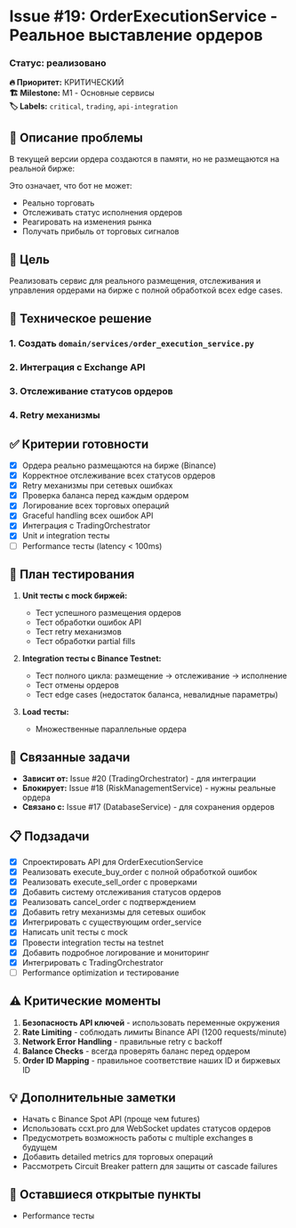 # Issue #19: OrderExecutionService - Реальное выставление ордеров
### Статус: реализовано

**🔥 Приоритет:** КРИТИЧЕСКИЙ  
**🏗️ Milestone:** M1 - Основные сервисы  
**🏷️ Labels:** `critical`, `trading`, `api-integration`

## 📝 Описание проблемы

В текущей версии ордера создаются в памяти, но не размещаются на реальной бирже:


Это означает, что бот не может:
- Реально торговать
- Отслеживать статус исполнения ордеров
- Реагировать на изменения рынка
- Получать прибыль от торговых сигналов

## 🎯 Цель

Реализовать сервис для реального размещения, отслеживания и управления ордерами на бирже с полной обработкой всех edge cases.

## 🔧 Техническое решение

### 1. Создать `domain/services/order_execution_service.py`


### 2. Интеграция с Exchange API


### 3. Отслеживание статусов ордеров


### 4. Retry механизмы


## ✅ Критерии готовности

- [x] Ордера реально размещаются на бирже (Binance)
- [x] Корректное отслеживание всех статусов ордеров
- [x] Retry механизмы при сетевых ошибках
- [x] Проверка баланса перед каждым ордером
- [x] Логирование всех торговых операций
- [x] Graceful handling всех ошибок API
- [x] Интеграция с TradingOrchestrator
- [x] Unit и integration тесты
- [ ] Performance тесты (latency < 100ms)

## 🧪 План тестирования

1. **Unit тесты с mock биржей:**
   - Тест успешного размещения ордеров
   - Тест обработки ошибок API
   - Тест retry механизмов
   - Тест обработки partial fills

2. **Integration тесты с Binance Testnet:**
   - Тест полного цикла: размещение → отслеживание → исполнение
   - Тест отмены ордеров
   - Тест edge cases (недостаток баланса, невалидные параметры)

3. **Load тесты:**
   - Множественные параллельные ордера

## 🔗 Связанные задачи

- **Зависит от:** Issue #20 (TradingOrchestrator) - для интеграции
- **Блокирует:** Issue #18 (RiskManagementService) - нужны реальные ордера
- **Связано с:** Issue #17 (DatabaseService) - для сохранения ордеров

## 📋 Подзадачи

- [x] Спроектировать API для OrderExecutionService
- [x] Реализовать execute_buy_order с полной обработкой ошибок
- [x] Реализовать execute_sell_order с проверками
- [x] Добавить систему отслеживания статусов ордеров
- [x] Реализовать cancel_order с подтверждением
- [x] Добавить retry механизмы для сетевых ошибок
- [x] Интегрировать с существующим order_service
- [x] Написать unit тесты с mock
- [x] Провести integration тесты на testnet
- [x] Добавить подробное логирование и мониторинг
- [x] Интегрировать с TradingOrchestrator
- [ ] Performance optimization и тестирование

## ⚠️ Критические моменты

1. **Безопасность API ключей** - использовать переменные окружения
2. **Rate Limiting** - соблюдать лимиты Binance API (1200 requests/minute)
3. **Network Error Handling** - правильные retry с backoff
5. **Balance Checks** - всегда проверять баланс перед ордером
6. **Order ID Mapping** - правильное соответствие наших ID и биржевых ID

## 💡 Дополнительные заметки

- Начать с Binance Spot API (проще чем futures)
- Использовать ccxt.pro для WebSocket updates статусов ордеров
- Предусмотреть возможность работы с multiple exchanges в будущем
- Добавить detailed metrics для торговых операций
- Рассмотреть Circuit Breaker pattern для защиты от cascade failures

## 🚧 Оставшиеся открытые пункты

- Performance тесты
